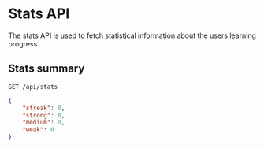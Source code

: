 # Stats API

The stats API is used to fetch statistical information about the users learning progress.

## Stats summary
```
GET /api/stats
```
```json
{
	"streak": 0,
	"strong": 0,
	"medium": 0,
	"weak": 0
}
```
